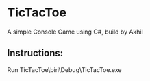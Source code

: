 # TicTacToe
A simple Console Game using C#, build by Akhil
## Instructions:
Run TicTacToe\bin\Debug\TicTacToe.exe
